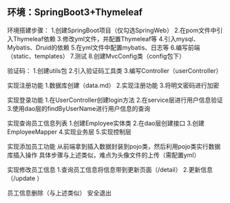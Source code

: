## 环境：SpringBoot3+Thymeleaf

环境搭建步骤：
1.创建SpringBoot项目（仅勾选SpringWeb）
2.在pom文件中引入Thymeleaf依赖
3.修改yml文件，并配置Thymeleaf等
4.引入mysql、Mybatis、Druid的依赖
5.在yml文件中配置mybatis、日志等
6.编写前端（static、templates）
7.测试
8.创建MvcConfig类（config包下）

验证码：
1.创建utils包
2.引入验证码工具类
3.编写Controller（userController）

实现注册功能
1.数据库创建（data.md）
2.实现注册功能
3.将明文密码进行加密

实现登录功能
1.在UserController创建login方法
2.在service层进行用户信息验证
3.使用dao层的findByUserName进行用户信息的查询

实现查询员工信息列表
1.创建Employee实体类 2.在dao层创建接口 3.创建EmployeeMapper 4.实现业务层 5.实现控制层

实现添加员工功能 从前端拿到插入数据封装到pojo类，然后利用pojo类实行数据库插入操作
具体步骤与上述类似，难点为头像文件的上传（需配置yml）

实现修改员工信息 1.查询员工信息将信息带到更新页面（/detail）
2.更新信息（/update ）

员工信息删除（与上述类似）
安全退出
